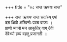 +++
title = "०८ सप्त ऋषयः सप्त"

+++
सप्त ऋषयः सप्त सदांस्य् एषां  
दश क्षिपो अश्विनोः पञ्च वाजाः ।  
प्राणो व्यानो मन आकूतिर् वाग् देवी  
देवेभ्यो हव्यं वहतु प्रजानती ॥